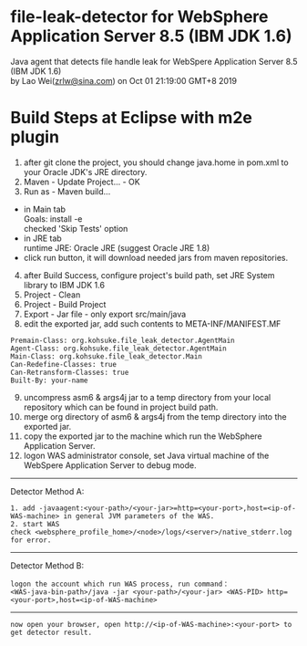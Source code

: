 # file-leak-detector for WebSphere Application Server 8.5 (IBM JDK 1.6)
Java agent that detects file handle leak for WebSpere Application Server 8.5 (IBM JDK 1.6) <br>
by Lao Wei(zrlw@sina.com) on Oct 01 21:19:00 GMT+8 2019 <br>
# Build Steps at Eclipse with m2e plugin
1. after git clone the project, you should change java.home in pom.xml to your Oracle JDK's JRE directory. <br>
2. Maven - Update Project... - OK <br>
3. Run as - Maven build... <br>
* in Main tab<br>
Goals: install -e <br>
checked 'Skip Tests' option <br>
* in JRE tab<br>
runtime JRE: Oracle JRE (suggest Oracle JRE 1.8) <br>
* click run button, it will download needed jars from maven repositories. <br>  
4. after Build Success, configure project's build path, set JRE System library to IBM JDK 1.6 <br>
5. Project - Clean <br>
6. Project - Build Project <br>
7. Export - Jar file - only export src/main/java <br>
8. edit the exported jar, add such contents to META-INF/MANIFEST.MF <br>
```
Premain-Class: org.kohsuke.file_leak_detector.AgentMain
Agent-Class: org.kohsuke.file_leak_detector.AgentMain
Main-Class: org.kohsuke.file_leak_detector.Main
Can-Redefine-Classes: true
Can-Retransform-Classes: true
Built-By: your-name
```
9. uncompress asm6 & args4j jar to a temp directory from your local repository which can be found in project build path. <br>
10. merge org directory of asm6 & args4j from the temp directory into the exported jar. <br>
11. copy the exported jar to the machine which run the WebSphere Application Server. <br>  
12. logon WAS administrator console, set Java virtual machine of the WebSpere Application Server to debug mode. <br>
---------------------------------------------------------------------------------------------------------------------------------
Detector Method A: <br>
```
1. add -javaagent:<your-path>/<your-jar>=http=<your-port>,host=<ip-of-WAS-machine> in general JVM parameters of the WAS.
2. start WAS
check <websphere_profile_home>/<node>/logs/<server>/native_stderr.log for error.
```
--------------------------------------------------------------------------------------------------------------------------------
Detector Method B: <br>
```
logon the account which run WAS process, run command：
<WAS-java-bin-path>/java -jar <your-path>/<your-jar> <WAS-PID> http=<your-port>,host=<ip-of-WAS-machine>
```
-------------------------------------------------------------------------------------------------------------------------------
```
now open your browser, open http://<ip-of-WAS-machine>:<your-port> to get detector result.
```
